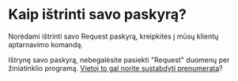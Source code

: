 # Kaip ištrinti savo paskyrą?

Norėdami ištrinti savo Request paskyrą, kreipkitės į mūsų klientų aptarnavimo komandą.

Ištrynę savo paskyrą, nebegalėsite pasiekti "Request" duomenų per žiniatinklio programą. [Vietoj to gal norite sustabdyti prenumeratą](https://help.request.finance/en/articles/8622197-how-do-i-cancel-my-paid-plan)?
